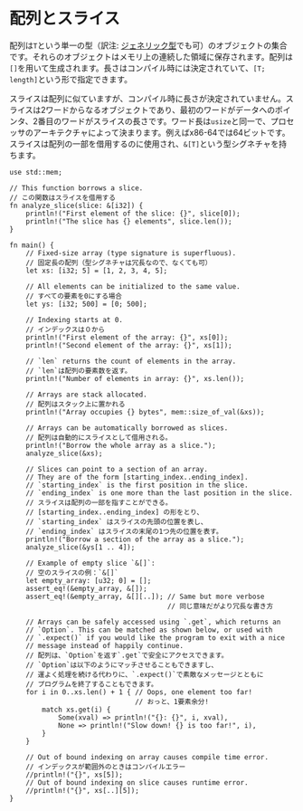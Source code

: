<!--
# Arrays and Slices
-->
# 配列とスライス

<!--
An array is a collection of objects of the same type `T`, stored in contiguous
memory. Arrays are created using brackets `[]`, and their length, which is known
at compile time, is part of their type signature `[T; length]`.
-->
配列は`T`という単一の型（訳注: [ジェネリック型](https://rust-lang-ja.github.io/the-rust-programming-language-ja/1.6/book/generics.html)でも可）のオブジェクトの集合です。それらのオブジェクトはメモリ上の連続した領域に保存されます。配列は`[]`を用いて生成されます。長さはコンパイル時には決定されていて、`[T; length]`という形で指定できます。

<!--
Slices are similar to arrays, but their length is not known at compile time.
Instead, a slice is a two-word object; the first word is a pointer to the data,
the second word the length of the slice. The word size is the same as usize,
determined by the processor architecture, e.g. 64 bits on an x86-64. Slices can
be used to borrow a section of an array and have the type signature `&[T]`.
-->
スライスは配列に似ていますが、コンパイル時に長さが決定されていません。スライスは2ワードからなるオブジェクトであり、最初のワードがデータへのポインタ、2番目のワードがスライスの長さです。ワード長は`usize`と同一で、プロセッサのアーキテクチャによって決まります。例えばx86-64では64ビットです。スライスは配列の一部を借用するのに使用され、`&[T]`という型シグネチャを持ちます。

```rust,editable,ignore,mdbook-runnable
use std::mem;

// This function borrows a slice.
// この関数はスライスを借用する
fn analyze_slice(slice: &[i32]) {
    println!("First element of the slice: {}", slice[0]);
    println!("The slice has {} elements", slice.len());
}

fn main() {
    // Fixed-size array (type signature is superfluous).
    // 固定長の配列（型シグネチャは冗長なので、なくても可）
    let xs: [i32; 5] = [1, 2, 3, 4, 5];

    // All elements can be initialized to the same value.
    // すべての要素を0にする場合
    let ys: [i32; 500] = [0; 500];

    // Indexing starts at 0.
    // インデックスは０から
    println!("First element of the array: {}", xs[0]);
    println!("Second element of the array: {}", xs[1]);

    // `len` returns the count of elements in the array.
    // `len`は配列の要素数を返す。
    println!("Number of elements in array: {}", xs.len());

    // Arrays are stack allocated.
    // 配列はスタック上に置かれる
    println!("Array occupies {} bytes", mem::size_of_val(&xs));

    // Arrays can be automatically borrowed as slices.
    // 配列は自動的にスライスとして借用される。
    println!("Borrow the whole array as a slice.");
    analyze_slice(&xs);

    // Slices can point to a section of an array.
    // They are of the form [starting_index..ending_index].
    // `starting_index` is the first position in the slice.
    // `ending_index` is one more than the last position in the slice.
    // スライスは配列の一部を指すことができる。
    // [starting_index..ending_index] の形をとり、
    // `starting_index` はスライスの先頭の位置を表し、
    // `ending_index` はスライスの末尾の1つ先の位置を表す。
    println!("Borrow a section of the array as a slice.");
    analyze_slice(&ys[1 .. 4]);

    // Example of empty slice `&[]`:
    // 空のスライスの例：`&[]`
    let empty_array: [u32; 0] = [];
    assert_eq!(&empty_array, &[]);
    assert_eq!(&empty_array, &[][..]); // Same but more verbose
                                       // 同じ意味だがより冗長な書き方

    // Arrays can be safely accessed using `.get`, which returns an
    // `Option`. This can be matched as shown below, or used with
    // `.expect()` if you would like the program to exit with a nice
    // message instead of happily continue.
    // 配列は、`Option`を返す`.get`で安全にアクセスできます。
    // `Option`は以下のようにマッチさせることもできますし、
    // 運よく処理を続ける代わりに、`.expect()`で素敵なメッセージとともに
    // プログラムを終了することもできます。
    for i in 0..xs.len() + 1 { // Oops, one element too far!
                               // おっと、1要素余分!
        match xs.get(i) {
            Some(xval) => println!("{}: {}", i, xval),
            None => println!("Slow down! {} is too far!", i),
        }
    }

    // Out of bound indexing on array causes compile time error.
    // インデックスが範囲外のときはコンパイルエラー
    //println!("{}", xs[5]);
    // Out of bound indexing on slice causes runtime error.
    //println!("{}", xs[..][5]);
}
```
